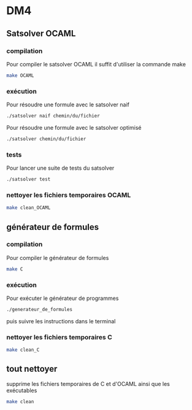 # DM4 

## Satsolver OCAML
### compilation
Pour compiler le satsolver OCAML il suffit d'utiliser la commande make
```sh
make OCAML
```

### exécution
Pour résoudre une formule avec le satsolver naif
```sh
./satsolver naif chemin/du/fichier
```


Pour résoudre une formule avec le satsolver optimisé
```sh
./satsolver chemin/du/fichier
```

### tests
Pour lancer une suite de tests du satsolver
```sh
./satsolver test
```
### nettoyer les fichiers temporaires OCAML
```sh
make clean_OCAML
```


## générateur de formules
### compilation
Pour compiler le générateur de formules
```sh
make C
```
### exécution
Pour exécuter le générateur de programmes
```sh
./generateur_de_formules
```
puis suivre les instructions dans le terminal  

### nettoyer les fichiers temporaires C
```sh
make clean_C
```

## tout nettoyer
supprime les fichiers temporaires de C et d'OCAML ainsi que les exécutables
```sh
make clean
```